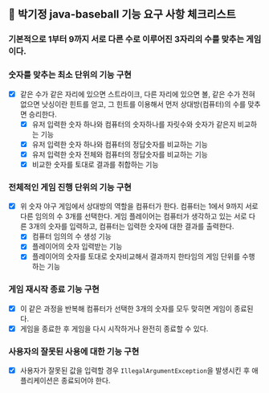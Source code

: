 ## 🚀 박기정 java-baseball 기능 요구 사항 체크리스트

### 기본적으로 1부터 9까지 서로 다른 수로 이루어진 3자리의 수를 맞추는 게임이다.

### 숫자를 맞추는 최소 단위의 기능 구현
- [x] 같은 수가 같은 자리에 있으면 스트라이크, 다른 자리에 있으면 볼, 같은 수가 전혀 없으면 낫싱이란 힌트를 얻고, 그 힌트를 이용해서 먼저 상대방(컴퓨터)의 수를 맞추면 승리한다.
    - [x] 유저 입력한 숫자 하나와 컴퓨터의 숫자하나를 자릿수와 숫자가 같은지 비교하는 기능
    - [x] 유저 입력한 숫자 하나와 컴퓨터의 정답숫자를 비교하는 기능
    - [x] 유저 입력한 숫자 전체와 컴퓨터의 정답숫자를 비교하는 기능
    - [x] 비교한 숫자를 토대로 결과를 취합하는 기능

### 전체적인 게임 진행 단위의 기능 구현
- [x] 위 숫자 야구 게임에서 상대방의 역할을 컴퓨터가 한다. 컴퓨터는 1에서 9까지 서로 다른 임의의 수 3개를 선택한다. 게임 플레이어는 컴퓨터가 생각하고 있는 서로 다른 3개의 숫자를 입력하고, 컴퓨터는 입력한 숫자에 대한
  결과를 출력한다.
  - [x] 컴퓨터 임의의 수 생성 기능
  - [x] 플레이어의 숫자 입력받는 기능
  - [x] 플레이어의 숫자를 토대로 숫자비교해서 결과까지 한타임의 게임 단위를 수행하는 기능
  
### 게임 재시작 종료 기능 구현
- [x] 이 같은 과정을 반복해 컴퓨터가 선택한 3개의 숫자를 모두 맞히면 게임이 종료된다.
- [x] 게임을 종료한 후 게임을 다시 시작하거나 완전히 종료할 수 있다.

### 사용자의 잘못된 사용에 대한 기능 구현
- [x] 사용자가 잘못된 값을 입력할 경우 `IllegalArgumentException`을 발생시킨 후 애플리케이션은 종료되어야 한다.